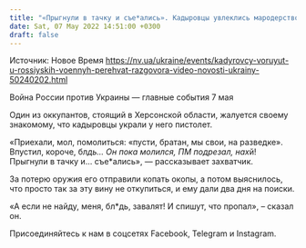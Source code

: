 ```yaml
---
title: "«Прыгнули в тачку и съе*ались». Кадыровцы увлеклись мародерством и начали воровать у российских военных — перехват СБУ"
date: Sat, 07 May 2022 14:51:00 +0300
draft: false
---
```

Источник: Новое Время https://nv.ua/ukraine/events/kadyrovcy-voruyut-u-rossiyskih-voennyh-perehvat-razgovora-video-novosti-ukrainy-50240202.html


Война России против Украины — главные события 7 мая

Один из оккупантов, стоящий в Херсонской области, жалуется своему знакомому, что кадыровцы украли у него пистолет.

 «Приехали, мол, помолиться: «пусти, братан, мы свои, на разведке». Впустил, короче, бл*дь… Он пока молился, ПМ подрезал, нах*й! Прыгнули в тачку и… съе*ались», — рассказывает захватчик.

За потерю оружия его отправили копать окопы, а потом выяснилось, что просто так за эту вину не откупиться, и ему дали два дня на поиски.

 «А если не найду, меня, бл*дь, завалят! И спишут, что пропал», – сказал он.

Присоединяйтесь к нам в соцсетях Facebook, Telegram и Instagram.
